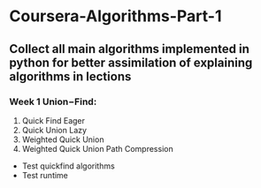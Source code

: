 # Coursera-Algorithms-Part-1

## Collect all main algorithms implemented in python for better assimilation of explaining algorithms in lections

### Week 1 Union−Find:
1. Quick Find Eager
2. Quick Union Lazy
3. Weighted Quick Union
4. Weighted Quick Union Path Compression
* Test quickfind algorithms
* Test runtime

